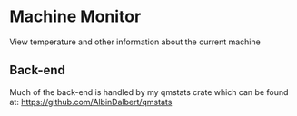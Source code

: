 # Machine Monitor

View temperature and other information about the current machine


## Back-end
Much of the back-end is handled by my qmstats crate which can be found at: https://github.com/AlbinDalbert/qmstats